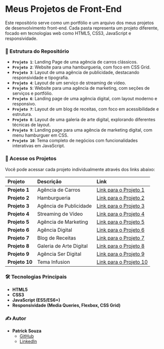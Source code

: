 # Meus Projetos de Front-End

Este repositório serve como um portfólio e um arquivo dos meus projetos de desenvolvimento front-end. Cada pasta representa um projeto diferente, focado em tecnologias web como HTML5, CSS3, JavaScript e responsividade.

### 📂 Estrutura do Repositório

- **`Projeto 1`**: Landing Page de uma agência de carros clássicos.
- **`Projeto 2`**: Website para uma hamburgueria, com foco em CSS Grid.
- **`Projeto 3`**: Layout de uma agência de publicidade, destacando responsividade e tipografia.
- **`Projeto 4`**: Layout de um serviço de streaming de vídeo.
- **`Projeto 5`**: Website para uma agência de marketing, com seções de serviços e portfólio.
- **`Projeto 6`**: Landing page de uma agência digital, com layout moderno e responsivo.
- **`Projeto 7`**: Layout de um blog de receitas, com foco em acessibilidade e estrutura.
- **`Projeto 8`**: Layout de uma galeria de arte digital, explorando diferentes técnicas de layout.
- **`Projeto 9`**: Landing page para uma agência de marketing digital, com menu hamburguer em CSS.
- **`Projeto 10`**: Tema completo de negócios com funcionalidades interativas em JavaScript.

 ### 🚀 Acesse os Projetos

Você pode acessar cada projeto individualmente através dos links abaixo:

| Projeto | Descrição | Link |
| :--- | :--- | :--- |
| **Projeto 1** | Agência de Carros | [Link para o Projeto 1](https://1projeto-css.netlify.app/) |
| **Projeto 2** | Hamburgueria | [Link para o Projeto 2](https://2projeto-contatos.netlify.app/) |
| **Projeto 3** | Agência de Publicidade | [Link para o Projeto 3](https://3projeto-price-card.netlify.app/) |
| **Projeto 4** | Streaming de Vídeo | [Link para o Projeto 4](https://4projeto-aprenser.netlify.app/) |
| **Projeto 5** | Agência de Marketing | [Link para o Projeto 5](https://5projeto-formulario.netlify.app/) |
| **Projeto 6** | Agência Digital | [Link para o Projeto 6](https://6projeto-my-components.netlify.app/) |
| **Projeto 7** | Blog de Receitas | [Link para o Projeto 7](https://7projeto-angels-hostels.netlify.app/) |
| **Projeto 8** | Galeria de Arte Digital | [Link para o Projeto 8](https://8projeto-dashboard.netlify.app/) |
| **Projeto 9** | Agência Ser Digital | [Link para o Projeto 9](https://9projeto-ser-digital.netlify.app/) |
| **Projeto 10** | Tema Infusion | [Link para o Projeto 10](https://10projeto-infusion.netlify.app/) |

### 🛠️ Tecnologias Principais

- **HTML5**
- **CSS3**
- **JavaScript (ES5/ES6+)**
- **Responsividade (Media Queries, Flexbox, CSS Grid)**

### ✍️ Autor

- **Patrick Souza**
  - [GitHub](https://github.com/PatrickCaramico)
  - [LinkedIn](https://linkedin.com/in/seu-perfil)

